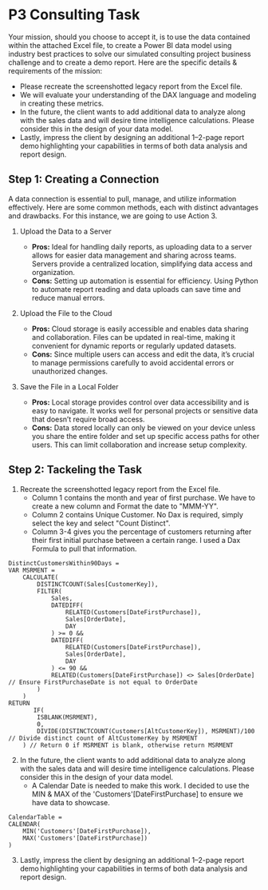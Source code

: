 
# P3 Consulting Task
Your mission, should you choose to accept it, is to use the data contained within the attached Excel file, to create a Power BI data model using industry best practices to solve our simulated consulting project business challenge and to create a demo report. Here are the specific details & requirements of the mission:
- Please recreate the screenshotted legacy report from the Excel file.
-	We will evaluate your understanding of the DAX language and modeling in creating these metrics.
-	In the future, the client wants to add additional data to analyze along with the sales data and will desire time intelligence calculations. Please consider this in the design of your data model.
-	Lastly, impress the client by designing an additional 1–2-page report demo highlighting your capabilities in terms of both data analysis and report design. 


## Step 1: Creating a Connection
A data connection is essential to pull, manage, and utilize information effectively. Here are some common methods, each with distinct advantages and drawbacks. For this instance, we are going to use Action 3. 

1) Upload the Data to a Server
    - <b>Pros:</b> Ideal for handling daily reports, as uploading data to a server allows for easier data management and sharing across teams. Servers provide a centralized location, simplifying data access and organization.
    - <b>Cons:</b> Setting up automation is essential for efficiency. Using Python to automate report reading and data uploads can save time and reduce manual errors.

2) Upload the File to the Cloud
    - <b>Pros:</b> Cloud storage is easily accessible and enables data sharing and collaboration. Files can be updated in real-time, making it convenient for dynamic reports or regularly updated datasets.
    - <b>Cons:</b> Since multiple users can access and edit the data, it’s crucial to manage permissions carefully to avoid accidental errors or unauthorized changes.

3) Save the File in a Local Folder
    - <b>Pros:</b> Local storage provides control over data accessibility and is easy to navigate. It works well for personal projects or sensitive data that doesn’t require broad access.
    - <b>Cons:</b> Data stored locally can only be viewed on your device unless you share the entire folder and set up specific access paths for other users. This can limit collaboration and increase setup complexity.


## Step 2: Tackeling the Task

1) Recreate the screenshotted legacy report from the Excel file.
     - Column 1 contains the month and year of first purchase. We have to create a new column and Format the date to "MMM-YY".
     - Column 2 contains Unique Customer. No Dax is required, simply select the key and select "Count Distinct".
     - Column 3-4 gives you the percentage of customers returning after their first initial purchase between a certain range. I used a Dax Formula to pull that information.  
```
DistinctCustomersWithin90Days = 
VAR MSRMENT =
    CALCULATE(
        DISTINCTCOUNT(Sales[CustomerKey]),
        FILTER(
            Sales,
            DATEDIFF(
                RELATED(Customers[DateFirstPurchase]), 
                Sales[OrderDate], 
                DAY
            ) >= 0 &&
            DATEDIFF(
                RELATED(Customers[DateFirstPurchase]), 
                Sales[OrderDate], 
                DAY
            ) <= 90 &&
            RELATED(Customers[DateFirstPurchase]) <> Sales[OrderDate] // Ensure FirstPurchaseDate is not equal to OrderDate
        )
    )
RETURN
       IF(
        ISBLANK(MSRMENT), 
        0, 
        DIVIDE(DISTINCTCOUNT(Customers[AltCustomerKey]), MSRMENT)/100 // Divide distinct count of AltCustomerKey by MSRMENT
    ) // Return 0 if MSRMENT is blank, otherwise return MSRMENT
```

2) In the future, the client wants to add additional data to analyze along with the sales data and will desire time intelligence calculations. Please consider this in the design of your data model.
    - A Calendar Date is needed to make this work. I decided to use the MIN & MAX of the 'Customers'[DateFirstPurchase] to ensure we have data to showcase.  
```
CalendarTable = 
CALENDAR(
    MIN('Customers'[DateFirstPurchase]),
    MAX('Customers'[DateFirstPurchase])
)
```

3) Lastly, impress the client by designing an additional 1–2-page report demo highlighting your capabilities in terms of both data analysis and report design. 


